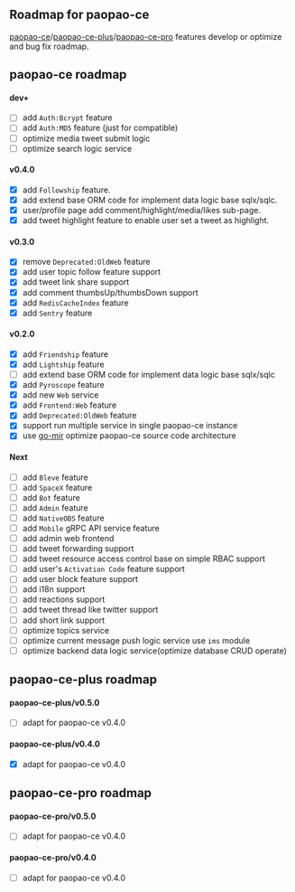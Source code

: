 ## Roadmap for paopao-ce
[paopao-ce](https://github.com/rocboss/paopao-ce/tree/dev)/[paopao-ce-plus](https://github.com/rocboss/paopao-ce/tree/r/paopao-ce-plus)/[paopao-ce-pro](https://github.com/rocboss/paopao-ce/tree/r/paopao-ce-pro) features develop or optimize and bug fix  roadmap.

## paopao-ce roadmap
#### dev+
* [ ] add `Auth:Bcrypt` feature
* [ ] add `Auth:MD5` feature (just for compatible)
* [ ] optimize media tweet submit logic
* [ ] optimize search logic service

#### v0.4.0
* [x] add `Followship` feature.
* [x] add extend base ORM code for implement data logic base sqlx/sqlc.
* [x] user/profile page add comment/highlight/media/likes sub-page.
* [x] add tweet highlight feature to enable user set a tweet as highlight.

#### v0.3.0
* [x] remove `Deprecated:OldWeb` feature
* [x] add user topic follow feature support
* [x] add tweet link share support
* [x] add comment thumbsUp/thumbsDown support
* [x] add `RedisCacheIndex` feature
* [x] add `Sentry` feature

#### v0.2.0
* [x] add `Friendship` feature
* [x] add `Lightship` feature
* [ ] add extend base ORM code for implement data logic base sqlx/sqlc
* [x] add `Pyroscope` feature
* [x] add new `Web` service
* [x] add `Frontend:Web` feature
* [x] add `Deprecated:OldWeb` feature
* [x] support run multiple service in single paopao-ce instance
* [x] use [go-mir](https://github.com/alimy/mir) optimize paopao-ce source code architecture

#### Next
* [ ] add `Bleve` feature
* [ ] add `SpaceX` feature
* [ ] add `Bot` feature
* [ ] add `Admin` feature
* [ ] add `NativeOBS` feature
* [ ] add `Mobile` gRPC API service feature
* [ ] add admin web frontend
* [ ] add tweet forwarding support
* [ ] add tweet resource access control base on simple RBAC support
* [ ] add user's `Activation Code` feature support
* [ ] add user block feature support
* [ ] add i18n support
* [ ] add reactions support
* [ ] add tweet thread like twitter support
* [ ] add short link support
* [ ] optimize topics service
* [ ] optimize current message push logic service use `ims` module 
* [ ] optimize backend data logic service(optimize database CRUD operate)

## paopao-ce-plus roadmap
#### paopao-ce-plus/v0.5.0
* [ ] adapt for paopao-ce v0.4.0

#### paopao-ce-plus/v0.4.0
* [x] adapt for paopao-ce v0.4.0

## paopao-ce-pro roadmap
#### paopao-ce-pro/v0.5.0
* [ ] adapt for paopao-ce v0.4.0

#### paopao-ce-pro/v0.4.0
* [ ] adapt for paopao-ce v0.4.0

